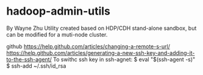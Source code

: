 # hadoop-admin-utils
By Wayne Zhu
Utility created based on HDP/CDH stand-alone sandbox, but can be modified for a muti-node cluster.

github
https://help.github.com/articles/changing-a-remote-s-url/
https://help.github.com/articles/generating-a-new-ssh-key-and-adding-it-to-the-ssh-agent/
To swithc ssh key in ssh-agnet:
$ eval "$(ssh-agent -s)"
$ ssh-add ~/.ssh/id_rsa
